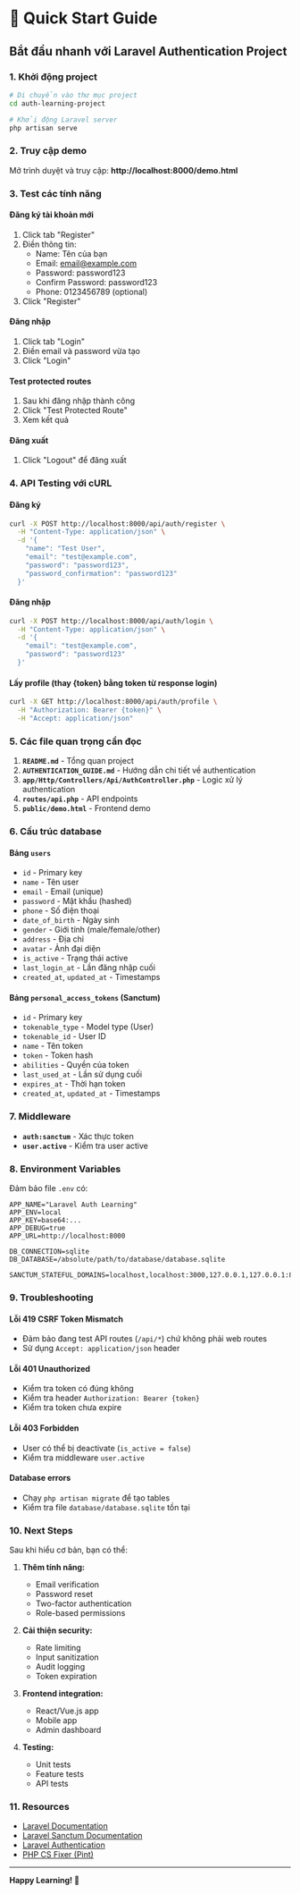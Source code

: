 # 🚀 Quick Start Guide

## Bắt đầu nhanh với Laravel Authentication Project

### 1. Khởi động project

```bash
# Di chuyển vào thư mục project
cd auth-learning-project

# Khởi động Laravel server
php artisan serve
```

### 2. Truy cập demo

Mở trình duyệt và truy cập: **http://localhost:8000/demo.html**

### 3. Test các tính năng

#### Đăng ký tài khoản mới

1. Click tab "Register"
2. Điền thông tin:
    - Name: Tên của bạn
    - Email: email@example.com
    - Password: password123
    - Confirm Password: password123
    - Phone: 0123456789 (optional)
3. Click "Register"

#### Đăng nhập

1. Click tab "Login"
2. Điền email và password vừa tạo
3. Click "Login"

#### Test protected routes

1. Sau khi đăng nhập thành công
2. Click "Test Protected Route"
3. Xem kết quả

#### Đăng xuất

1. Click "Logout" để đăng xuất

### 4. API Testing với cURL

#### Đăng ký

```bash
curl -X POST http://localhost:8000/api/auth/register \
  -H "Content-Type: application/json" \
  -d '{
    "name": "Test User",
    "email": "test@example.com",
    "password": "password123",
    "password_confirmation": "password123"
  }'
```

#### Đăng nhập

```bash
curl -X POST http://localhost:8000/api/auth/login \
  -H "Content-Type: application/json" \
  -d '{
    "email": "test@example.com",
    "password": "password123"
  }'
```

#### Lấy profile (thay {token} bằng token từ response login)

```bash
curl -X GET http://localhost:8000/api/auth/profile \
  -H "Authorization: Bearer {token}" \
  -H "Accept: application/json"
```

### 5. Các file quan trọng cần đọc

1. **`README.md`** - Tổng quan project
2. **`AUTHENTICATION_GUIDE.md`** - Hướng dẫn chi tiết về authentication
3. **`app/Http/Controllers/Api/AuthController.php`** - Logic xử lý authentication
4. **`routes/api.php`** - API endpoints
5. **`public/demo.html`** - Frontend demo

### 6. Cấu trúc database

#### Bảng `users`

-   `id` - Primary key
-   `name` - Tên user
-   `email` - Email (unique)
-   `password` - Mật khẩu (hashed)
-   `phone` - Số điện thoại
-   `date_of_birth` - Ngày sinh
-   `gender` - Giới tính (male/female/other)
-   `address` - Địa chỉ
-   `avatar` - Ảnh đại diện
-   `is_active` - Trạng thái active
-   `last_login_at` - Lần đăng nhập cuối
-   `created_at`, `updated_at` - Timestamps

#### Bảng `personal_access_tokens` (Sanctum)

-   `id` - Primary key
-   `tokenable_type` - Model type (User)
-   `tokenable_id` - User ID
-   `name` - Tên token
-   `token` - Token hash
-   `abilities` - Quyền của token
-   `last_used_at` - Lần sử dụng cuối
-   `expires_at` - Thời hạn token
-   `created_at`, `updated_at` - Timestamps

### 7. Middleware

-   **`auth:sanctum`** - Xác thực token
-   **`user.active`** - Kiểm tra user active

### 8. Environment Variables

Đảm bảo file `.env` có:

```env
APP_NAME="Laravel Auth Learning"
APP_ENV=local
APP_KEY=base64:...
APP_DEBUG=true
APP_URL=http://localhost:8000

DB_CONNECTION=sqlite
DB_DATABASE=/absolute/path/to/database/database.sqlite

SANCTUM_STATEFUL_DOMAINS=localhost,localhost:3000,127.0.0.1,127.0.0.1:8000,::1
```

### 9. Troubleshooting

#### Lỗi 419 CSRF Token Mismatch

-   Đảm bảo đang test API routes (`/api/*`) chứ không phải web routes
-   Sử dụng `Accept: application/json` header

#### Lỗi 401 Unauthorized

-   Kiểm tra token có đúng không
-   Kiểm tra header `Authorization: Bearer {token}`
-   Kiểm tra token chưa expire

#### Lỗi 403 Forbidden

-   User có thể bị deactivate (`is_active = false`)
-   Kiểm tra middleware `user.active`

#### Database errors

-   Chạy `php artisan migrate` để tạo tables
-   Kiểm tra file `database/database.sqlite` tồn tại

### 10. Next Steps

Sau khi hiểu cơ bản, bạn có thể:

1. **Thêm tính năng:**

    - Email verification
    - Password reset
    - Two-factor authentication
    - Role-based permissions

2. **Cải thiện security:**

    - Rate limiting
    - Input sanitization
    - Audit logging
    - Token expiration

3. **Frontend integration:**

    - React/Vue.js app
    - Mobile app
    - Admin dashboard

4. **Testing:**
    - Unit tests
    - Feature tests
    - API tests

### 11. Resources

-   [Laravel Documentation](https://laravel.com/docs)
-   [Laravel Sanctum Documentation](https://laravel.com/docs/sanctum)
-   [Laravel Authentication](https://laravel.com/docs/authentication)
-   [PHP CS Fixer (Pint)](https://laravel.com/docs/pint)

---

**Happy Learning! 🎉**
